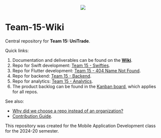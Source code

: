 <p align="center">
  <img src="https://github.com/user-attachments/assets/d9c35359-704d-4514-87fa-d315b5577fb0" />
</p>

# Team-15-Wiki
Central repository for **Team 15: UniTrade**.

Quick links:
1. Documentation and deliverables can be found on the **[Wiki](https://github.com/fedemelo/Team-15-Wiki/wiki)**.
2. Repo for Swift development: [Team 15 - Swifties](https://github.com/fedemelo/team-15-swifties).
3. Repo for Flutter development: [Team 15 - 404 Name Not Found](https://github.com/fedemelo/Team-15-404NameNotFound).
4. Repo for backend: [Team 15 - Backend](https://github.com/fedemelo/Team-15-Backend).
5. Repo for analytics: [Team 15 - Analytics](https://github.com/fedemelo/Team-15-Analytics).
6. The product backlog can be found in the [Kanban board](https://github.com/users/fedemelo/projects/5), which applies for all repos.

See also: 
- [Why did we choose a repo instead of an organization?](https://github.com/fedemelo/Team-15-Wiki/wiki/Why-Did-We-Choose-a-Repository-Instead-of-an-Organization%3F)
- [Contribution Guide](https://github.com/fedemelo/Team-15-Wiki/wiki/Contribution-Guide).

This repository was created for the Mobile Application Development class for the 2024-20 semester.<br/>
